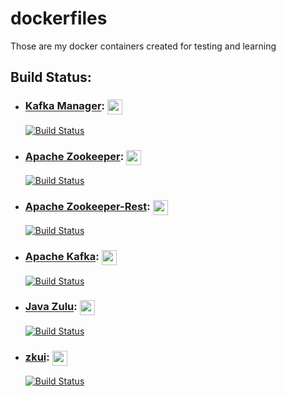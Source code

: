 # dockerfiles

Those are my docker containers created for testing and learning

## Build Status:

- ### [Kafka Manager](https://github.com/yahoo/kafka-manager): <a href="https://hub.docker.com/r/gudari/kafka-manager"><img src="https://d36jcksde1wxzq.cloudfront.net/be7833db9bddb4494d2a7c3dd659199a.png" align="center" height="24" width="24" ></a>
    [![Build Status](https://dev.azure.com/aartola1986/docker.containers/_apis/build/status/yahoo/kafka-manager?branchName=master)](https://dev.azure.com/aartola1986/docker.containers/_build/latest?definitionId=1&branchName=master)

- ### [Apache Zookeeper](https://zookeeper.apache.org/): <a href="https://hub.docker.com/r/gudari/zookeeper"><img src="https://d36jcksde1wxzq.cloudfront.net/be7833db9bddb4494d2a7c3dd659199a.png" align="center" height="24" width="24" ></a>
    [![Build Status](https://dev.azure.com/aartola1986/docker.containers/_apis/build/status/apache/zookeeper?branchName=master)](https://dev.azure.com/aartola1986/docker.containers/_build/latest?definitionId=2&branchName=master)

- ### [Apache Zookeeper-Rest](https://github.com/apache/zookeeper/tree/master/zookeeper-contrib/zookeeper-contrib-rest): <a href="https://hub.docker.com/r/gudari/zookeeper-rest"><img src="https://d36jcksde1wxzq.cloudfront.net/be7833db9bddb4494d2a7c3dd659199a.png" align="center" height="24" width="24" ></a>
    [![Build Status](https://dev.azure.com/aartola1986/docker.containers/_apis/build/status/apache/zookeeper-rest?branchName=master)](https://dev.azure.com/aartola1986/docker.containers/_build/latest?definitionId=4&branchName=master)

- ### [Apache Kafka](https://kafka.apache.org/): <a href="https://hub.docker.com/r/gudari/kafka"><img src="https://d36jcksde1wxzq.cloudfront.net/be7833db9bddb4494d2a7c3dd659199a.png" align="center" height="24" width="24" ></a>
    [![Build Status](https://dev.azure.com/aartola1986/docker.containers/_apis/build/status/apache/kafka?branchName=master)](https://dev.azure.com/aartola1986/docker.containers/_build/latest?definitionId=6&branchName=master)

- ### [Java Zulu](https://www.azul.com/downloads/zulu/): <a href="https://hub.docker.com/r/gudari/java"><img src="https://d36jcksde1wxzq.cloudfront.net/be7833db9bddb4494d2a7c3dd659199a.png" align="center" height="24" width="24" ></a>
    [![Build Status](https://dev.azure.com/aartola1986/docker.containers/_apis/build/status/java?branchName=master)](https://dev.azure.com/aartola1986/docker.containers/_build/latest?definitionId=3&branchName=master)

- ### [zkui](https://github.com/DeemOpen/zkui.git): <a href="https://hub.docker.com/r/gudari/zkui"><img src="https://d36jcksde1wxzq.cloudfront.net/be7833db9bddb4494d2a7c3dd659199a.png" align="center" height="24" width="24" ></a>
    [![Build Status](https://dev.azure.com/aartola1986/docker.containers/_apis/build/status/zkui?branchName=master)](https://dev.azure.com/aartola1986/docker.containers/_build/latest?definitionId=5&branchName=master)

